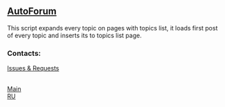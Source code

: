 ## [AutoForum](https://greasyfork.org/en/scripts/4264-autoforum-forum-expander)
This script expands every topic on pages with topics list, it loads first post of every topic and inserts its to topics list page.

### Contacts:
[Issues & Requests](https://github.com/PhantomCity/GS/issues/)

<br/>[Main](../)
<br/>[RU](./RU/)

